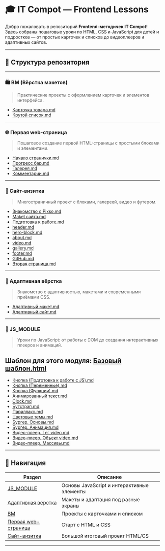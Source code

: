# 🎓 IT Compot — Frontend Lessons

Добро пожаловать в репозиторий **Frontend-методичек IT Compot**!
Здесь собраны пошаговые уроки по HTML, CSS и JavaScript для детей и подростков — от простых карточек и списков до видеоплееров и адаптивных сайтов.

---
## 📂 Структура репозитория
---
### 🛍️ BM (Вёрстка макетов)

> Практические проекты с оформлением карточек и элементов интерфейса.

* [Карточка товара.md](BM/Карточка%20товара.md)
* [Крутой список.md](BM/Крутой%20список.md)

---

### 🌐 Первая web-страница

> Пошаговое создание первой HTML-страницы с простыми блоками и элементами.

* [Начало странички.md](Первая%20web-страница/Начало%20странички.md)
* [Прогресс бар.md](Первая%20web-страница/Прогресс%20бар.md)
* [Галерея.md](Первая%20web-страница/Галерея.md)
* [Комментарии.md](Первая%20web-страница/Комментарии.md)

---

### 💼 Сайт-визитка

> Многостраничный проект с блоками, галереей, видео и футером.

* [Знакомство с Pixso.md](Сайт-визитка/Знакомство%20с%20Pixso.md)
* [Мaket сайта.md](Сайт-визитка/Мaket%20сайта.md)
* [Подготовка к работе.md](Сайт-визитка/Подготовка%20к%20работе.md)
* [header.md](Сайт-визитка/header.md)
* [hero-block.md](Сайт-визитка/hero-block.md)
* [about.md](Сайт-визитка/about.md)
* [video.md](Сайт-визитка/video.md)
* [gallery.md](Сайт-визитка/gallery.md)
* [footer.md](Сайт-визитка/footer.md)
* [GitHub.md](Сайт-визитка/GitHub.md)
* [Вторая страница.md](Сайт-визитка/Вторая%20страница.md)

---

### 📱 Адаптивная вёрстка

> Знакомство с адаптивностью, макетами и современными приёмами CSS.

* [Адаптивный макет.md](Адаптивная%20вёрстка/Адаптивный%20макет.md)
* [Адаптивный сайт.md](Адаптивная%20вёрстка/Адаптивный%20сайт.md)

---

### 🧱 JS_MODULE

> Уроки по JavaScript: от работы с DOM до создания интерактивных плееров и анимаций.

## Шаблон для этого модуля:  [Базовый шаблон.html](JS_MODULE/Базовый%20шаблон.html)

* [Кнопка (Подготовка к работе с JS).md](JS_MODULE/Кнопка%20%28Подготовка%20к%20работе%20с%20JS%29.md)
* [Кнопка (Переменные).md](JS_MODULE/Кнопка%20%28Переменные%29.md)
* [Кнопка (Функции).md](JS_MODULE/Кнопка%20%28Функции%29.md)
* [Анимированный текст.md](JS_MODULE/Анимированный%20текст.md)
* [Clock.md](JS_MODULE/Clock.md)
* [Бутстрап.md](JS_MODULE/Бутстрап.md)
* [Параллакс.md](JS_MODULE/Параллакс.md)
* [Цветовые темы.md](JS_MODULE/Цветовые%20темы.md)
* [Бургер. Основы.md](JS_MODULE/Бургер.%20Основы.md)
* [Бургер. Анимация.md](JS_MODULE/Бургер.%20Анимация.md)
* [Видео-плеер. Тег video.md](JS_MODULE/Видео-плеер.%20Тег%20видео.md)
* [Видео-плеер. Объект video.md](JS_MODULE/Видео-плеер.%20Объект%20video.md)
* [Видео-плеер. Массивы.md](JS_MODULE/Видео-плеер.%20Массивы.md)

---


## 🧭 Навигация

| Раздел                                       | Описание                                   |
| -------------------------------------------- | ------------------------------------------ |
| [JS_MODULE](#-js_module)                     | Основы JavaScript и интерактивные элементы |
| [Адаптивная вёрстка](#-адаптивная-вёрстка)   | Макеты и адаптация под разные экраны       |
| [BM](#-bm-вёрстка-макетов)                   | Проекты с карточками и списком             |
| [Первая web-страница](#-первая-web-страница) | Старт с HTML и CSS                         |
| [Сайт-визитка](#-сайт-визитка)               | Большой итоговый проект  HTML/CS           |

---
